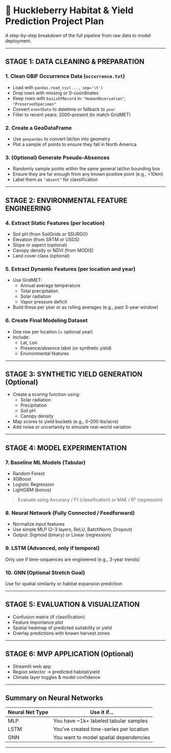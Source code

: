 
# 🍇 Huckleberry Habitat & Yield Prediction Project Plan

A step-by-step breakdown of the full pipeline from raw data to model deployment.

---

## STAGE 1: DATA CLEANING & PREPARATION

### 1. Clean GBIF Occurrence Data (`occurrence.txt`)
- Load with `pandas.read_csv(..., sep='\t')`
- Drop rows with missing or 0-coordinates
- Keep rows with `basisOfRecord` in: `"HumanObservation"`, `"PreservedSpecimen"`
- Convert `eventDate` to datetime or fallback to `year`
- Filter to recent years: 2000–present (to match GridMET)

### 2. Create a GeoDataFrame
- Use `geopandas` to convert lat/lon into geometry
- Plot a sample of points to ensure they fall in North America

### 3. (Optional) Generate Pseudo-Absences
- Randomly sample points within the same general lat/lon bounding box
- Ensure they are far enough from any known positive point (e.g., >10km)
- Label them as `"absent"` for classification

---

## STAGE 2: ENVIRONMENTAL FEATURE ENGINEERING

### 4. Extract Static Features (per location)
- Soil pH (from SoilGrids or SSURGO)
- Elevation (from SRTM or USGS)
- Slope or aspect (optional)
- Canopy density or NDVI (from MODIS)
- Land cover class (optional)

### 5. Extract Dynamic Features (per location and year)
- Use GridMET:
  - Annual average temperature
  - Total precipitation
  - Solar radiation
  - Vapor pressure deficit
- Build these per year or as rolling averages (e.g., past 3-year window)

### 6. Create Final Modeling Dataset
- One row per location (+ optional year)
- Include:
  - Lat, Lon
  - Presence/absence label (or synthetic yield)
  - Environmental features

---

## STAGE 3: SYNTHETIC YIELD GENERATION (Optional)
- Create a scoring function using:
  - Solar radiation
  - Precipitation
  - Soil pH
  - Canopy density
- Map scores to yield buckets (e.g., 0–200 lbs/acre)
- Add noise or uncertainty to simulate real-world variation

---

## STAGE 4: MODEL EXPERIMENTATION

### 7. Baseline ML Models (Tabular)
- Random Forest
- XGBoost
- Logistic Regression
- LightGBM (bonus)
> Evaluate using Accuracy / F1 (classification) or MAE / R² (regression)

### 8. Neural Network (Fully Connected / Feedforward)
- Normalize input features
- Use simple MLP (2–3 layers, ReLU, BatchNorm, Dropout)
- Output: Sigmoid (binary) or Linear (regression)

### 9. LSTM (Advanced, only if temporal)
Only use if time-sequences are engineered (e.g., 3-year trends)

### 10. GNN (Optional Stretch Goal)
Use for spatial similarity or habitat expansion prediction

---

## STAGE 5: EVALUATION & VISUALIZATION

- Confusion matrix (if classification)
- Feature importance plot
- Spatial heatmap of predicted suitability or yield
- Overlay predictions with known harvest zones

---

## STAGE 6: MVP APPLICATION (Optional)
- Streamlit web app
- Region selector → predicted habitat/yield
- Climate layer toggles & model confidence

---

## Summary on Neural Networks

| Neural Net Type | Use it if... |
|------------------|-----------------------------|
| MLP              | You have ~1k+ labeled tabular samples |
| LSTM             | You’ve created time-series per location |
| GNN              | You want to model spatial dependencies |

---
